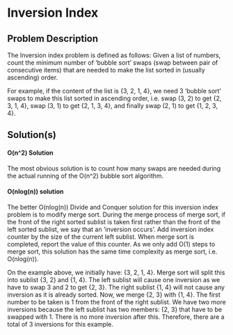 # Inversion Index

## Problem Description

The Inversion index problem is defined as follows: Given a list of numbers, count the minimum number of ‘bubble sort’ swaps (swap between pair of consecutive items) that are needed to make the list sorted in (usually ascending) order.

For example, if the content of the list is {3, 2, 1, 4}, we need 3 ‘bubble sort’ swaps to make this list sorted in ascending order, i.e. swap (3, 2) to get {2, 3, 1, 4}, swap (3, 1) to get {2, 1, 3, 4}, and finally swap (2, 1) to get {1, 2, 3, 4}.

## Solution(s)

#### O(n^2) Solution

The most obvious solution is to count how many swaps are needed during the actual running of the O(n^2) bubble sort algorithm.

#### O(nlog(n)) solution

The better O(nlog(n)) Divide and Conquer solution for this inversion index problem is to modify merge sort. During the merge process of merge sort, if the front of the right sorted sublist is taken first rather than the front of the left sorted sublist, we say that an ‘inversion occurs’. Add inversion index counter by the size of the current left sublist. When merge sort is completed, report the value of this counter. As we only add O(1) steps to merge sort, this solution has the same time complexity as merge sort, i.e. O(nlog(n)).

On the example above, we initially have: {3, 2, 1, 4}. Merge sort will split this into sublist {3, 2} and {1, 4}. The left sublist will cause one inversion as we have to swap 3 and 2 to get {2, 3}. The right sublist {1, 4} will not cause any inversion as it is already sorted. Now, we merge {2, 3} with {1, 4}. The first number to be taken is 1 from the front of the right sublist. We have two more inversions because the left sublist has two members: {2, 3} that have to be swapped with 1. There is no more inversion after this. Therefore, there are a total of 3 inversions for this example.

